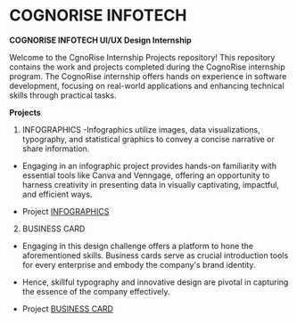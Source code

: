 # COGNORISE INFOTECH

**COGNORISE INFOTECH UI/UX Design Internship**

Welcome to the CgnoRise Internship Projects repository! This repository contains the work and projects completed during the CognoRise internship program. The CognoRise internship offers hands on experience in software development, focusing on real-world applications and enhancing technical skills through practical tasks.

**Projects**

1) INFOGRAPHICS
 -Infographics utilize images, data visualizations, typography, and statistical graphics to convey a concise narrative or share information.
 - Engaging in an infographic project provides hands-on familiarity with essential tools like Canva and Venngage, offering an opportunity to harness creativity in presenting data in visually captivating, impactful, and efficient ways.

 - Project [INFOGRAPHICS](https://www.canva.com/design/DAGIG_79VWY/o1-bkIhDeBhSYPRdh8--hA/view?utm_content=DAGIG_79VWY&utm_campaign=designshare&utm_medium=link&utm_source=editor)

2)  BUSINESS CARD
   - Engaging in this design challenge offers a platform to hone the aforementioned skills. Business cards serve as crucial introduction tools for every enterprise and embody the company's brand identity.
   - Hence, skillful typography and innovative design are pivotal in capturing the essence of the company effectively.

   - Project [BUSINESS CARD](https://www.canva.com/design/DAGIGnpWmpw/W_foLbK_ITgcoU0DycSqxQ/view?utm_content=DAGIGnpWmpw&utm_campaign=designshare&utm_medium=link&utm_source=editor#1)
